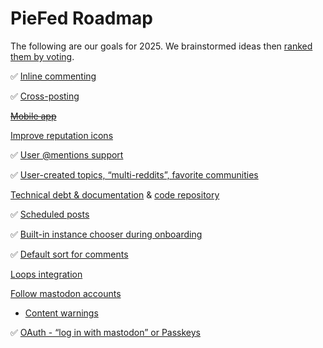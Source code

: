 # PieFed Roadmap

The following are our goals for 2025. We brainstormed ideas then [ranked them by voting](https://piefed.social/c/piefed_2025?sort=top).

✅ [Inline commenting](https://piefed.social/post/411646)

✅ [Cross-posting](https://piefed.social/post/411644)

~~[Mobile app](https://piefed.social/post/411560)~~

[Improve reputation icons](https://piefed.social/post/411563)

✅ [User @mentions support](https://piefed.social/post/411582)

✅ [User-created topics, “multi-reddits”, favorite communities](https://piefed.social/post/411558)

[Technical debt & documentation](https://piefed.social/post/411592) & [code repository](https://piefed.social/post/411573)

✅ [Scheduled posts](https://piefed.social/post/411583)

✅ [Built-in instance chooser during onboarding](https://piefed.social/post/411579)

✅ [Default sort for comments](https://piefed.social/post/411572)

[Loops integration](https://piefed.social/post/411561)

[Follow mastodon accounts](https://piefed.social/post/411559)
 - [Content warnings](https://piefed.social/post/411566)

✅ [OAuth - “log in with mastodon” or Passkeys](https://piefed.social/post/411577)
